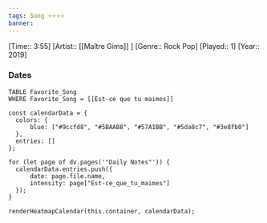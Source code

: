 ```yaml
---
tags: Song ⭐⭐⭐⭐ 
banner:
---
```

[Time:: 3:55]
[Artist:: [[Maître Gims]] ]
[Genre:: Rock Pop]
[Played:: 1]
[Year:: 2019]
### Dates
````dataview
TABLE Favorite_Song
WHERE Favorite_Song = [[Est-ce que tu maimes]]
````

  ```dataviewjs
const calendarData = { 
	colors: { 
		blue: ["#9ccfd8", "#5BAAB8", "#57A1BB", "#5da8c7", "#3e8fb0"] 
	}, 
	entries: [] 
}; 

for (let page of dv.pages('"Daily Notes"')) { 
	calendarData.entries.push({ 
		date: page.file.name, 
		intensity: page["Est-ce_que_tu_maimes"]
	}); 
} 

renderHeatmapCalendar(this.container, calendarData);
```
